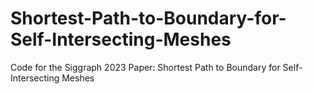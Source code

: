 # Shortest-Path-to-Boundary-for-Self-Intersecting-Meshes
Code for the Siggraph 2023 Paper: Shortest Path to Boundary for Self-Intersecting Meshes
